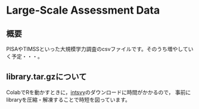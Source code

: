 # Large-Scale Assessment Data

## 概要
PISAやTIMSSといった大規模学力調査のcsvファイルです。そのうち増やしていく予定・・・。


## library.tar.gzについて
ColabでRを動かすときに，[intsvy](https://cran.r-project.org/web/packages/intsvy/index.html)のダウンロードに時間がかかるので，
事前にlibraryを圧縮・解凍することで時短を図っています。
